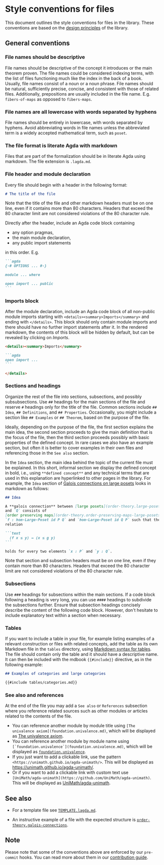 # Style conventions for files

This document outlines the style conventions for files in the library. These
conventions are based on the [design principles](DESIGN-PRINCIPLES.md) of the
library.

## General conventions

### File names should be descriptive

File names should be descriptive of the concept it introduces or the main
theorem proven. The file names could be considered indexing terms, with the list
of files functioning much like the index in the back of a book. Usually, file
names consist of a noun or a noun phrase. File names should be natural,
sufficiently precise, concise, and consistent with those of related files.
Additionally, prepositions are usually included in the file name. E.g.
`fibers-of-maps` as opposed to `fibers-maps`.

### File names are all lowercase with words separated by hyphens

File names should be entirely in lowercase, with words separated by hyphens.
Avoid abbreviating words in file names unless the abbreviated term is a widely
accepted mathematical term, such as `poset`.

### The file format is literate Agda with markdown

Files that are part of the formalization should be in literate Agda using
markdown. The file extension is `.lagda.md`.

### File header and module declaration

Every file should begin with a header in the following format:

```md
# The title of the file
```

Note that the title of the file and other markdown headers must be on one line,
even if it contains more than 80 characters. Headers that exceed the 80
character limit are not considered violations of the 80 character rule.

Directly after the header, include an Agda code block containing

- any option pragmas,
- the main module declaration,
- any public import statements

in this order. E.g.

````md
```agda
{-# OPTIONS ... #-}

module ... where

open import ... public
```
````

### Imports block

After the module declaration, include an Agda code block of all non-public
module imports starting with `<details><summary>Imports</summary>` and ending
with `</details>`. This block should only contain module imports and there
should have no further import statements after it. In the rendered markdown, the
contents of this block will be hidden by default, but can be revealed by
clicking on _Imports_.

````md
<details><summary>Imports</summary>

```agda
open import ...
```

</details>
````

### Sections and headings

Organize the rest of the file into sections, subsections, and possibly
subsubsections. Use `##` headings for the main sections of the file and reserve
`#` headings only for the title of the file. Common sections include `## Idea`,
`## Definitions`, and `## Properties`. Occasionally, you might include a section
like `## Examples` or `## Theorem`, based on the purpose of the file.

Ideally, depending on the purpose of the file, the first section explains the
main idea, the second section proceeds to give the main definition that is the
focus of the file, then the third section proceeds possibly with basic
properties of the defined concept. In rare cases we also have an example
section, but often it is better to cover examples in their own files and
referencing those in the `See also` section.

In the `Idea` section, the main idea behind the topic of the current file must
be explained. In this short, informal section we display the defined concept in
bold, i.e., using `**defined concept**` and any technical terms that are used in
this explanation are hyperlinked to other pages in the library. For example, the
`Idea` section of
[Galois connections on large posets](order-theory.galois-connections-large-posets.md)
looks in markdown as follows:

````md
## Idea

A **galois connection** between [large posets](order-theory.large-posets.md) `P`
and `Q` consists of
[order preserving maps](order-theory.order-preserving-maps-large-posets.md)
`f : hom-Large-Poset id P Q` and `hom-Large-Poset id Q P` such that the adjoint
relation

```text
  (f x ≤ y) ↔ (x ≤ g y)
```

holds for every two elements `x : P` and `y : Q`.
````

Note that section and subsection headers must be on one line, even if they
contain more than 80 characters. Headers that exceed the 80 character limit are
not considered violations of the 80 character rule.

### Subsections

Use `###` headings for subsections within the main sections. If a code block
following a heading is very long, you can use `####` headings to subdivide the
subsections further. Ensure that subsection headings concisely describe the
content of the following code block. However, don't hesitate to include
explanatory text within a section when necessary.

### Tables

If you want to include a table in your file, for example listing examples of a
relevant construction or files with related concepts, add the table as its own
Markdown file in the `tables` directory, using
[Markdown syntax for tables](https://www.markdownguide.org/extended-syntax/#tables).
The file should contain only the table and it should have a descriptive name. It
can then be included with the mdbook `{{#include}}` directive, as in the
following example:

```md
## Examples of categories and large categories

{{#include tables/categories.md}}
```

### See also and references

At the end of the file you may add a `See also` or `References` subsection where
you reference related sources such as other modules or articles related to the
contents of the file.

- You can reference another module by module title using
  `[The univalence axiom](foundation.univalence.md)`, which will be displayed as
  [The univalence axiom](foundation.univalence.md).
- You can reference another module by module name using
  ``[`foundation.univalence`](foundation.univalence.md)``, which will be
  displayed as [`foundation.univalence`](foundation.univalence.md).
- If you just want to add a clickable link, use the pattern
  `<https://unimath.github.io/agda-unimath/>`. This will be displayed as
  <https://unimath.github.io/agda-unimath/>.
- Or if you want to add a clickable link with custom text use
  `[UniMath/agda-unimath](https://github.com/UniMath/agda-unimath)`. This will
  be displayed as
  [UniMath/agda-unimath](https://github.com/UniMath/agda-unimath).

## See also

- For a template file see [`TEMPLATE.lagda.md`](TEMPLATE.lagda.md).

- An instructive example of a file with the expected structure is
  [`order-theory.galois-connections`](https://raw.githubusercontent.com/UniMath/agda-unimath/master/src/order-theory/galois-connections.lagda.md).

## Note

Please note that some of the conventions above are enforced by our `pre-commit`
hooks. You can read more about them in our
[contribution guide](CONTRIBUTING.md).
